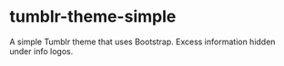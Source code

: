 tumblr-theme-simple
===================

A simple Tumblr theme that uses Bootstrap. Excess information hidden under info logos.
